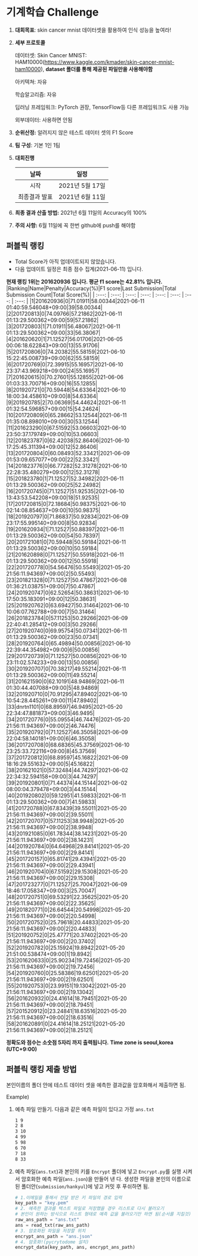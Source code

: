 # **기계학습 Challenge**
1. **대회목표**: skin cancer mnist 데이터셋을 활용하여 인식 성능을 높여라!

2. **세부 프로토콜**

   데이터셋: Skin Cancer MNIST: HAM10000(https://www.kaggle.com/kmader/skin-cancer-mnist-ham10000), 
           **dataset 폴더를 통해 제공된 파일만을 사용해야함**

   아키텍쳐: 자유

   학습알고리즘: 자유

   딥러닝 프레임워크: PyTorch 권장, TensorFlow등 다른 프레임워크도 사용 가능

   외부데이터: 사용하면 안됨

3. **순위산정:** 알려지지 않은 테스트 데이터 셋의 F1 Score

4. **팀 구성**: 기본 1인 1팀

5. **대회진행**

   |     날짜      |      일정       |
   | :-----------: | :-------------: |
   |     시작      | 2021년 5월 17일 |
   | 최종결과 발표 | 2021년 6월 11일  |

6. **최종 결과 산출 방법:** 2021년 6월 11일의 Accuracy의 100%

7. **주의 사항:** 6월 11일에 꼭 한번 github에 push를 해야함


## 퍼블릭 랭킹

  
- Total Score가 아직 업데이트되지 않았습니다. 
 - 다음 업데이트 일정은 최종 점수 집계(2021-06-11) 입니다.
  
**현재 랭킹 1위는 201620936 입니다. 평균 f1 score는 42.81% 입니다.**
|Ranking|Name|Penalty|Accuracy(%)|F1 score|Last Submission|Total Submission Count|Total Score(%)|
| :---: | :---: | :---: | :---: | :---: | :---: | :---: | :---: |
|1|201620936|0|71.01911|58.00344|2021-06-11 01:40:59.546048+09:00|39|58.00344|
|2|201720813|0|74.09766|57.21862|2021-06-11 01:13:29.500362+09:00|59|57.21862|
|3|201720803|1|71.01911|56.48067|2021-06-11 01:13:29.500362+09:00|33|56.38067|
|4|201620620|1|71.12527|56.01706|2021-06-05 00:06:18.622843+09:00|13|55.91706|
|5|201720806|0|74.20382|55.58159|2021-06-10 15:22:45.008739+09:00|62|55.58159|
|6|201720769|0|72.39915|55.16957|2021-06-10 23:37:43.969218+09:00|24|55.16957|
|7|201620615|0|70.27601|55.12855|2021-06-06 01:03:33.700716+09:00|16|55.12855|
|8|201920721|0|70.59448|54.63364|2021-06-10 18:00:34.458610+09:00|8|54.63364|
|9|201920785|2|70.06369|54.44624|2021-06-11 01:32:54.596857+09:00|15|54.24624|
|10|201720809|0|65.28662|53.12544|2021-06-11 01:35:08.898010+09:00|30|53.12544|
|11|201623290|0|67.51592|53.06603|2021-06-10 23:50:37.179749+09:00|10|53.06603|
|12|201823787|0|62.42038|52.86406|2021-06-10 17:25:45.311394+09:00|12|52.86406|
|13|201720804|0|60.08493|52.33421|2021-06-09 01:53:09.657077+09:00|22|52.33421|
|14|201823776|0|66.77282|52.31278|2021-06-10 22:28:35.480279+09:00|12|52.31278|
|15|201823780|1|71.12527|52.34982|2021-06-11 01:13:29.500362+09:00|25|52.24982|
|16|201720745|0|71.12527|51.92535|2021-06-10 13:43:53.542208+09:00|18|51.92535|
|17|201720815|0|72.18684|50.98375|2021-06-10 02:14:08.854637+09:00|10|50.98375|
|18|201920797|0|71.86837|50.92834|2021-06-09 23:17:55.995140+09:00|8|50.92834|
|19|201620934|1|71.12527|50.88397|2021-06-11 01:13:29.500362+09:00|54|50.78397|
|20|201721081|0|70.59448|50.59184|2021-06-11 01:13:29.500362+09:00|10|50.59184|
|21|201620898|0|71.12527|50.55918|2021-06-11 01:13:29.500362+09:00|12|50.55918|
|22|201720778|0|54.56476|50.55493|2021-05-20 21:56:11.943697+09:00|2|50.55493|
|23|201821328|0|71.12527|50.47867|2021-06-08 01:36:21.038751+09:00|7|50.47867|
|24|201920747|0|62.52654|50.38631|2021-06-10 17:50:35.183091+09:00|12|50.38631|
|25|201920762|0|63.69427|50.31464|2021-06-10 10:06:07.762788+09:00|7|50.31464|
|26|201823784|0|57.11253|50.29266|2021-06-09 22:40:41.285412+09:00|3|50.29266|
|27|201920740|0|69.95754|50.07341|2021-06-11 01:13:29.500362+09:00|23|50.07341|
|28|201920764|0|65.49894|50.00856|2021-06-10 22:39:44.354982+09:00|6|50.00856|
|29|201720739|0|71.12527|50.00856|2021-06-10 23:11:02.574233+09:00|13|50.00856|
|30|201920707|0|70.38217|49.55214|2021-06-11 01:13:29.500362+09:00|11|49.55214|
|31|201621590|0|62.10191|48.94869|2021-06-11 01:30:44.407088+09:00|5|48.94869|
|32|201920710|0|70.91295|47.89402|2021-06-10 10:54:28.445261+09:00|11|47.89402|
|33|dnrtn1101|0|68.89597|46.9495|2021-05-20 22:34:47.881873+09:00|3|46.9495|
|34|201720776|0|55.09554|46.74476|2021-05-20 21:56:11.943697+09:00|2|46.74476|
|35|201920792|0|71.12527|46.35058|2021-06-09 22:04:58.140181+09:00|6|46.35058|
|36|201720708|0|68.68365|45.37569|2021-06-10 23:25:33.722116+09:00|8|45.37569|
|37|201720812|0|68.89597|45.16822|2021-06-09 18:16:29.551632+09:00|5|45.16822|
|38|201621021|0|57.32484|44.74297|2021-06-02 22:34:32.594158+09:00|3|44.74297|
|39|201920801|0|71.44374|44.15144|2021-06-02 08:00:04.379478+09:00|3|44.15144|
|40|201920802|0|59.12951|41.59833|2021-06-11 01:13:29.500362+09:00|7|41.59833|
|41|201720788|0|67.83439|39.55011|2021-05-20 21:56:11.943697+09:00|2|39.55011|
|42|201720707|0|57.11253|38.9948|2021-05-20 21:56:11.943697+09:00|2|38.9948|
|43|201921085|0|61.78344|38.14231|2021-05-20 21:56:11.943697+09:00|2|38.14231|
|44|201920784|0|64.64968|29.84141|2021-05-20 21:56:11.943697+09:00|2|29.84141|
|45|201720157|0|65.81741|29.43941|2021-05-20 21:56:11.943697+09:00|2|29.43941|
|46|201920704|0|67.51592|29.15308|2021-05-20 21:56:11.943697+09:00|2|29.15308|
|47|201723277|0|71.12527|25.70047|2021-06-09 18:46:17.058347+09:00|3|25.70047|
|48|201720751|0|69.53291|22.35625|2021-05-20 21:56:11.943697+09:00|2|22.35625|
|49|201820771|0|26.64544|20.54998|2021-05-20 21:56:11.943697+09:00|2|20.54998|
|50|201720752|0|25.79618|20.44833|2021-05-20 21:56:11.943697+09:00|2|20.44833|
|51|201920752|0|25.47771|20.37402|2021-05-20 21:56:11.943697+09:00|2|20.37402|
|52|201920782|0|25.15924|19.8942|2021-05-20 21:51:00.538474+09:00|1|19.8942|
|53|201620633|0|25.90234|19.72456|2021-05-20 21:56:11.943697+09:00|2|19.72456|
|54|201920760|0|25.58386|19.62501|2021-05-20 21:56:11.943697+09:00|2|19.62501|
|55|201920753|0|23.99151|19.13042|2021-05-20 21:56:11.943697+09:00|2|19.13042|
|56|201620932|0|24.41614|18.79451|2021-05-20 21:56:11.943697+09:00|2|18.79451|
|57|201520912|0|23.24841|18.63516|2021-05-20 21:56:11.943697+09:00|2|18.63516|
|58|201620891|0|24.41614|18.25121|2021-05-20 21:56:11.943697+09:00|2|18.25121|


**정확도와 점수는 소숫점 5자리 까지 출력됩니다.**
**Time zone is seoul,korea (UTC+9:00)**
## 퍼블릭 랭킹 제출 방법

본인이름의 폴더 안에 테스트 데이터 셋을 예측한 결과값을 암호화해서 제출하면 됨.

Example) 

1. 예측 파일 만들기. 다음과 같은 예측 파일이 있다고 가정 `ans.txt`

   ```tex
   1 9
   2 8
   3 10
   4 99
   5 98
   6 70
   7 18
   8 33
   ```

2. 예측 파일(`ans.txt`)과 본인의 키를 `Encrypt` 폴더에 넣고 `Encrypt.py`를 실행 시켜서 암호화한 예측 파일(`ans.json`)을 만들어 낸 다. 생성한 파일을 본인의 이름으로 된 폴더안(`submission/hankyul`)에 넣고 커밋 후 푸쉬하면 됨.

   ```python
   # 1.이메일을 통해서 전달 받은 키 파일의 경로 입력
   key_path = "key.pem"
   # 2. 예측한 결과를 텍스트 파일로 저장했을 경우 리스트로 다시 불러오기
   # 본인이 원하는 방식으로 리스트 형태로 예측 값을 불러오기만 하면 됨(순서를 지킬것)
   raw_ans_path = "ans.txt"
   ans = read_txt(raw_ans_path)
   # 3. 암호화된 파일을 저장할 위치
   encrypt_ans_path = "ans.json"
   # 4. 암호화!(pycrytodome 설치)
   encrypt_data(key_path, ans, encrypt_ans_path)
   ```




